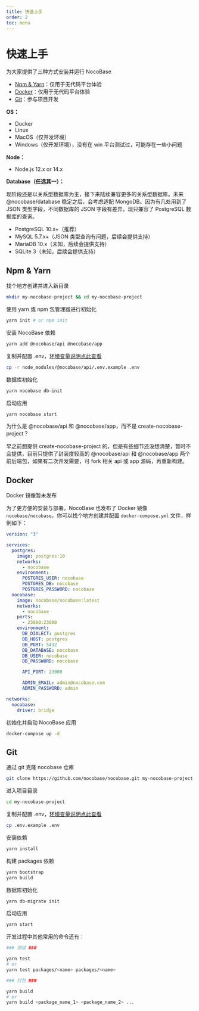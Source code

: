 ```yaml
---
title: 快速上手
order: 2
toc: menu
---
```


# 快速上手

为大家提供了三种方式安装并运行 NocoBase

- [Npm & Yarn](#npm--yarn)：仅用于无代码平台体验
- [Docker](#docker)：仅用于无代码平台体验
- [Git](#git)：参与项目开发

<Alert title="安装前准备" type="warning">

**OS：**

- Docker
- Linux
- MacOS（仅开发环境）
- Windows（仅开发环境），没有在 win 平台测试过，可能存在一些小问题

**Node：**

- Node.js 12.x or 14.x

**Database（任选其一）：**

现阶段还是以关系型数据库为主，接下来陆续兼容更多的关系型数据库。未来 @nocobase/database 稳定之后，会考虑适配 MongoDB。因为有几处用到了 JSON 类型字段，不同数据库的 JSON 字段有差异，现只兼容了 PostgreSQL 数据库的查询。

- PostgreSQL 10.x+（推荐）
- MySQL 5.7.x+（JSON 类型查询有问题，后续会提供支持）
- MariaDB 10.x（未知，后续会提供支持）
- SQLite 3（未知，后续会提供支持）

</Alert>

## Npm & Yarn

找个地方创建并进入新目录

```bash
mkdir my-nocobase-project && cd my-nocobase-project
```

使用 yarn 或 npm 包管理器进行初始化

```bash
yarn init # or npm init
```

安装 NocoBase 依赖

```bash
yarn add @nocobase/api @nocobase/app
```

复制并配置 .env，[环境变量说明点此查看](config.md#.env)

```bash
cp -r node_modules/@nocobase/api/.env.example .env
```

数据库初始化

```bash
yarn nocobase db-init
```

启动应用

```bash
yarn nocobase start
```

<Alert title="注意" type="warning">

为什么是 @nocobase/api 和 @nocobase/app，而不是 create-nocobase-project？

早之前想提供 create-nocobase-project 的，但是有些细节还没想清楚，暂时不会提供，目前只提供了封装度较高的 @nocobase/api 和 @nocobase/app 两个前后端包，如果有二次开发需要，可 fork 相关 api 或 app 源码，再重新构建。

</Alert>


## Docker

<Alert title="注意" type="warning">
  Docker 镜像暂未发布
</Alert>

为了更方便的安装与部署，NocoBase 也发布了 Docker 镜像 `nocobase/nocobase`，你可以找个地方创建并配置 `docker-compose.yml` 文件，样例如下：

```yaml
version: "3"

services:
  postgres:
    image: postgres:10
    networks:
      - nocobase
    environment:
      POSTGRES_USER: nocobase
      POSTGRES_DB: nocobase
      POSTGRES_PASSWORD: nocobase
  nocobase:
    image: nocobase/nocobase:latest
    networks:
      - nocobase
    ports:
      - 23000:23000
    environment:
      DB_DIALECT: postgres
      DB_HOST: postgres
      DB_PORT: 5432
      DB_DATABASE: nocobase
      DB_USER: nocobase
      DB_PASSWORD: nocobase

      API_PORT: 23000

      ADMIN_EMAIL: admin@nocobase.com
      ADMIN_PASSWORD: admin

networks:
  nocobase:
    driver: bridge
```

初始化并启动 NocoBase 应用

```bash
docker-compose up -d
```


## Git

通过 git 克隆 nocobase 仓库

```bash
git clone https://github.com/nocobase/nocobase.git my-nocobase-project
```

进入项目目录

```bash
cd my-nocobase-project
```

复制并配置 .env，[环境变量说明点此查看](#)

```bash
cp .env.example .env
```

安装依赖

```bash
yarn install
```

构建 packages 依赖

```bash
yarn bootstrap
yarn build
```

数据库初始化

```bash
yarn db-migrate init
```

启动应用

```bash
yarn start
```

开发过程中其他常用的命令还有：

```bash
### 测试 ###

yarn test
# or
yarn test packages/<name> packages/<name>

### 打包 ###

yarn build
# or
yarn build <package_name_1> <package_name_2> ...
```
